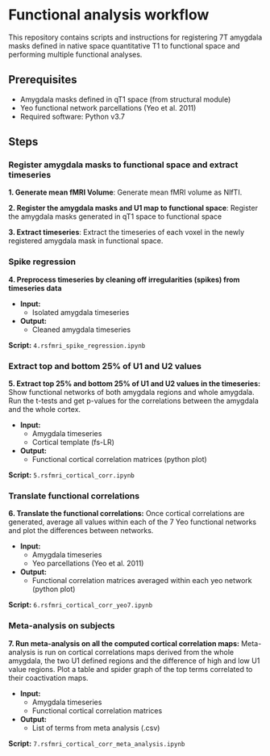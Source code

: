 # Functional analysis workflow

This repository contains scripts and instructions for registering 7T amygdala masks defined in native space quantitative T1 to functional space and performing multiple functional analyses.

## Prerequisites

- Amygdala masks defined in qT1 space (from structural module)
- Yeo functional network parcellations (Yeo et al. 2011)
- Required software: Python v3.7

## Steps

### Register amygdala masks to functional space and extract timeseries
**1. Generate mean fMRI Volume**: Generate mean fMRI volume as NIfTI.

**2. Register the amygdala masks and U1 map to functional space**: Register the amygdala masks generated in qT1 space to functional space

**3. Extract timeseries**: Extract the timeseries of each voxel in the newly registered amygdala mask in functional space.

### Spike regression
**4. Preprocess timeseries by cleaning off irregularities (spikes) from timeseries data**

- **Input:** 
  - Isolated amygdala timeseries
- **Output:** 
  - Cleaned amygdala timeseries
  
**Script:** `4.rsfmri_spike_regression.ipynb`

### Extract top and bottom 25% of U1 and U2 values
**5. Extract top 25% and bottom 25% of U1 and U2 values in the timeseries:** Show functional networks of both amygdala regions and whole amygdala. Run the t-tests and get p-values for the correlations between the amygdala and the whole cortex.

- **Input:** 
  - Amygdala timeseries
  - Cortical template (fs-LR)
- **Output:** 
  - Functional cortical correlation matrices (python plot)
  
**Script:** `5.rsfmri_cortical_corr.ipynb`

### Translate functional correlations
**6. Translate the functional correlations:** Once cortical correlations are generated, average all values within each of the 7 Yeo functional networks and plot the differences between networks.

- **Input:** 
  - Amygdala timeseries
  - Yeo parcellations (Yeo et al. 2011)
- **Output:** 
  - Functional correlation matrices averaged within each yeo network (python plot)
  
**Script:** `6.rsfmri_cortical_corr_yeo7.ipynb`

### Meta-analysis on subjects
**7. Run meta-analysis on all the computed cortical correlation maps:** Meta-analysis is run on cortical correlations maps derived from the whole amygdala, the two U1 defined regions and the difference of high and low U1 value regions. Plot a table and spider graph of the top terms correlated to their coactivation maps.

- **Input:** 
  - Amygdala timeseries
  - Functional cortical correlation matrices
- **Output:** 
  - List of terms from meta analysis (.csv)
  
**Script:** `7.rsfmri_cortical_corr_meta_analysis.ipynb`
